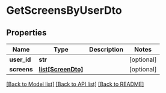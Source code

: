 # GetScreensByUserDto

## Properties
Name | Type | Description | Notes
------------ | ------------- | ------------- | -------------
**user_id** | **str** |  | [optional] 
**screens** | [**list[ScreenDto]**](ScreenDto.md) |  | [optional] 

[[Back to Model list]](../README.md#documentation-for-models) [[Back to API list]](../README.md#documentation-for-api-endpoints) [[Back to README]](../README.md)

